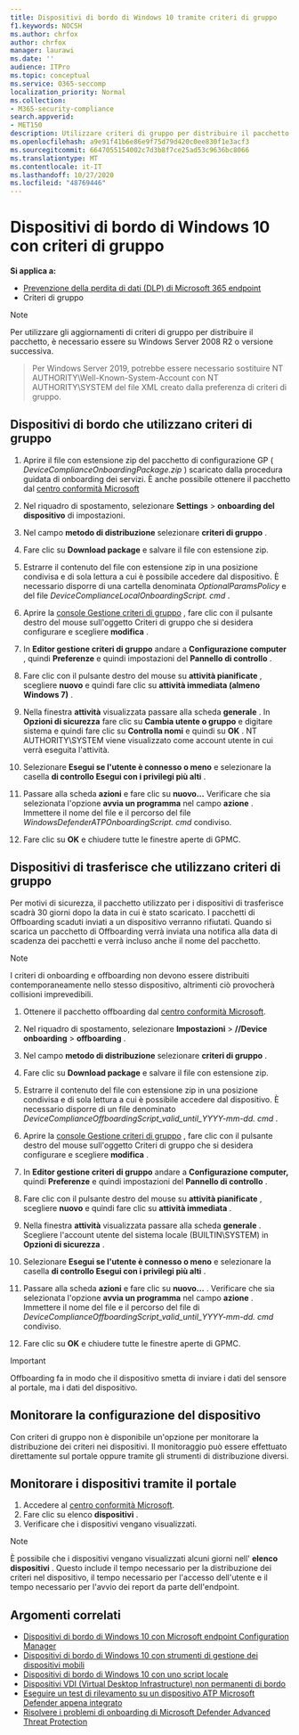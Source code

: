 ```yaml
---
title: Dispositivi di bordo di Windows 10 tramite criteri di gruppo
f1.keywords: NOCSH
ms.author: chrfox
author: chrfox
manager: laurawi
ms.date: ''
audience: ITPro
ms.topic: conceptual
ms.service: O365-seccomp
localization_priority: Normal
ms.collection:
- M365-security-compliance
search.appverid:
- MET150
description: Utilizzare criteri di gruppo per distribuire il pacchetto di configurazione nei dispositivi Windows 10 in modo che siano onboarded to the Service.
ms.openlocfilehash: a9e91f41b6e86e9f75d79d420c0ee830f1e3acf3
ms.sourcegitcommit: 6647055154002c7d3b8f7ce25ad53c9636bc8066
ms.translationtype: MT
ms.contentlocale: it-IT
ms.lasthandoff: 10/27/2020
ms.locfileid: "48769446"
---
```

# <a name="onboard-windows-10-devices-using-group-policy"></a>Dispositivi di bordo di Windows 10 con criteri di gruppo 

**Si applica a:**

- [Prevenzione della perdita di dati (DLP) di Microsoft 365 endpoint](/microsoft-365/compliance/endpoint-dlp-learn-about)
- Criteri di gruppo

> [!NOTE]
> Per utilizzare gli aggiornamenti di criteri di gruppo per distribuire il pacchetto, è necessario essere su Windows Server 2008 R2 o versione successiva.

> Per Windows Server 2019, potrebbe essere necessario sostituire NT AUTHORITY\Well-Known-System-Account con NT AUTHORITY\SYSTEM del file XML creato dalla preferenza di criteri di gruppo.

## <a name="onboard-devices-using-group-policy"></a>Dispositivi di bordo che utilizzano criteri di gruppo

1. Aprire il file con estensione zip del pacchetto di configurazione GP ( *DeviceComplianceOnboardingPackage.zip* ) scaricato dalla procedura guidata di onboarding dei servizi. È anche possibile ottenere il pacchetto dal [centro conformità Microsoft](https://compliance.microsoft.com/compliancesettings/deviceonboarding)

2. Nel riquadro di spostamento, selezionare **Settings**  >  **onboarding del dispositivo** di impostazioni.

3. Nel campo **metodo di distribuzione** selezionare **criteri di gruppo** .

4. Fare clic su **Download package** e salvare il file con estensione zip.

5. Estrarre il contenuto del file con estensione zip in una posizione condivisa e di sola lettura a cui è possibile accedere dal dispositivo. È necessario disporre di una cartella denominata *OptionalParamsPolicy* e del file *DeviceComplianceLocalOnboardingScript. cmd* .

6. Aprire la [console Gestione criteri di gruppo](https://docs.microsoft.com/internet-explorer/ie11-deploy-guide/group-policy-and-group-policy-mgmt-console-ie11) , fare clic con il pulsante destro del mouse sull'oggetto Criteri di gruppo che si desidera configurare e scegliere **modifica** .

7. In **Editor gestione criteri di gruppo** andare a **Configurazione computer** , quindi **Preferenze** e quindi impostazioni del **Pannello di controllo** .

8. Fare clic con il pulsante destro del mouse su **attività pianificate** , scegliere **nuovo** e quindi fare clic su **attività immediata (almeno Windows 7)** .

9. Nella finestra **attività** visualizzata passare alla scheda **generale** . In **Opzioni di sicurezza** fare clic su **Cambia utente o gruppo** e digitare sistema e quindi fare clic su **Controlla nomi** e quindi su **OK** . NT AUTHORITY\SYSTEM viene visualizzato come account utente in cui verrà eseguita l'attività.

10. Selezionare **Esegui se l'utente è connesso o meno** e selezionare la casella **di controllo Esegui con i privilegi più alti** .

11. Passare alla scheda **azioni** e fare clic su **nuovo...** Verificare che sia selezionata l'opzione **avvia un programma** nel campo **azione** . Immettere il nome del file e il percorso del file *WindowsDefenderATPOnboardingScript. cmd* condiviso.

12. Fare clic su **OK** e chiudere tutte le finestre aperte di GPMC.


## <a name="offboard-devices-using-group-policy"></a>Dispositivi di trasferisce che utilizzano criteri di gruppo
Per motivi di sicurezza, il pacchetto utilizzato per i dispositivi di trasferisce scadrà 30 giorni dopo la data in cui è stato scaricato. I pacchetti di Offboarding scaduti inviati a un dispositivo verranno rifiutati. Quando si scarica un pacchetto di Offboarding verrà inviata una notifica alla data di scadenza dei pacchetti e verrà incluso anche il nome del pacchetto.

> [!NOTE]
> I criteri di onboarding e offboarding non devono essere distribuiti contemporaneamente nello stesso dispositivo, altrimenti ciò provocherà collisioni imprevedibili.

1. Ottenere il pacchetto offboarding dal [centro conformità Microsoft](https://compliance.microsoft.com/compliancesettings/deviceonboarding).

2. Nel riquadro di spostamento, selezionare **Impostazioni**  >  **//Device onboarding**  >  **offboarding** .

3. Nel campo **metodo di distribuzione** selezionare **criteri di gruppo** .

4. Fare clic su **Download package** e salvare il file con estensione zip.

5. Estrarre il contenuto del file con estensione zip in una posizione condivisa e di sola lettura a cui è possibile accedere dal dispositivo. È necessario disporre di un file denominato *DeviceComplianceOffboardingScript_valid_until_YYYY-mm-dd. cmd* .

6. Aprire la [console Gestione criteri di gruppo](https://docs.microsoft.com/internet-explorer/ie11-deploy-guide/group-policy-and-group-policy-mgmt-console-ie11) , fare clic con il pulsante destro del mouse sull'oggetto Criteri di gruppo che si desidera configurare e scegliere **modifica** .

7. In **Editor gestione criteri di gruppo** andare a **Configurazione computer,** quindi **Preferenze** e quindi impostazioni del **Pannello di controllo** .

8. Fare clic con il pulsante destro del mouse su **attività pianificate** , scegliere **nuovo** e quindi fare clic su **attività immediata** .

9. Nella finestra **attività** visualizzata passare alla scheda **generale** . Scegliere l'account utente del sistema locale (BUILTIN\SYSTEM) in **Opzioni di sicurezza** .

10. Selezionare **Esegui se l'utente è connesso o meno** e selezionare la casella **di controllo Esegui con i privilegi più alti** .

11. Passare alla scheda **azioni** e fare clic su **nuovo...** . Verificare che sia selezionata l'opzione **avvia un programma** nel campo **azione** . Immettere il nome del file e il percorso del file di  *DeviceComplianceOffboardingScript_valid_until_YYYY-mm-dd. cmd* condiviso.

12. Fare clic su **OK** e chiudere tutte le finestre aperte di GPMC.

> [!IMPORTANT]
> Offboarding fa in modo che il dispositivo smetta di inviare i dati del sensore al portale, ma i dati del dispositivo.


## <a name="monitor-device-configuration"></a>Monitorare la configurazione del dispositivo
Con criteri di gruppo non è disponibile un'opzione per monitorare la distribuzione dei criteri nei dispositivi. Il monitoraggio può essere effettuato direttamente sul portale oppure tramite gli strumenti di distribuzione diversi.

## <a name="monitor-devices-using-the-portal"></a>Monitorare i dispositivi tramite il portale
1. Accedere al [centro conformità Microsoft](https://compliance.microsoft.com/).
2. Fare clic su elenco **dispositivi** .
3. Verificare che i dispositivi vengano visualizzati.

> [!NOTE]
> È possibile che i dispositivi vengano visualizzati alcuni giorni nell' **elenco dispositivi** . Questo include il tempo necessario per la distribuzione dei criteri nel dispositivo, il tempo necessario per l'accesso dell'utente e il tempo necessario per l'avvio dei report da parte dell'endpoint.


## <a name="related-topics"></a>Argomenti correlati
- [Dispositivi di bordo di Windows 10 con Microsoft endpoint Configuration Manager](dlp-configure-endpoints-sccm.md)
- [Dispositivi di bordo di Windows 10 con strumenti di gestione dei dispositivi mobili](dlp-configure-endpoints-mdm.md)
- [Dispositivi di bordo di Windows 10 con uno script locale](dlp-configure-endpoints-script.md)
- [Dispositivi VDI (Virtual Desktop Infrastructure) non permanenti di bordo](dlp-configure-endpoints-vdi.md)
- [Eseguire un test di rilevamento su un dispositivo ATP Microsoft Defender appena integrato](https://docs.microsoft.com/windows/security/threat-protection/microsoft-defender-atp/run-detection-test)
- [Risolvere i problemi di onboarding di Microsoft Defender Advanced Threat Protection](https://docs.microsoft.com/windows/security/threat-protection/microsoft-defender-atp/troubleshoot-onboarding)
